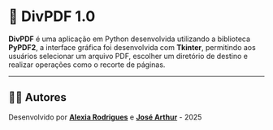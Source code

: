 # 📄 DivPDF 1.0

**DivPDF** é uma aplicação em Python desenvolvida utilizando a biblioteca **PyPDF2**, a interface gráfica foi desenvolvida com **Tkinter**, permitindo aos usuários selecionar um arquivo PDF, escolher um diretório de destino e realizar operações como o recorte de páginas.

---

## 👨‍💻 Autores
Desenvolvido por **[Alexia Rodrigues](https://github.com/seu-usuario)** e **[José Arthur](https://github.com/seu-usuario)** - 2025


